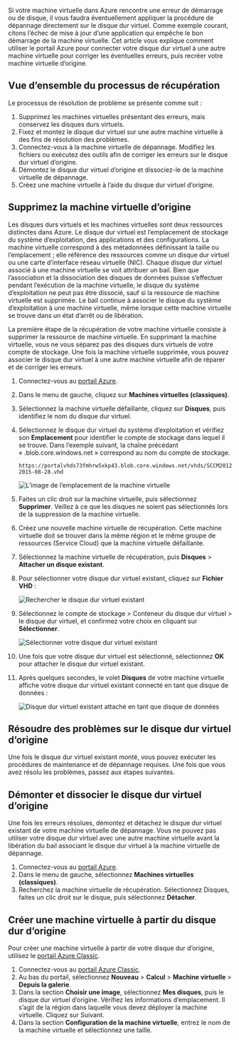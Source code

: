 Si votre machine virtuelle dans Azure rencontre une erreur de démarrage ou de disque, il vous faudra éventuellement appliquer la procédure de dépannage directement sur le disque dur virtuel. Comme exemple courant, citons l’échec de mise à jour d’une application qui empêche le bon démarrage de la machine virtuelle. Cet article vous explique comment utiliser le portail Azure pour connecter votre disque dur virtuel à une autre machine virtuelle pour corriger les éventuelles erreurs, puis recréer votre machine virtuelle d’origine.

## <a name="recovery-process-overview"></a>Vue d’ensemble du processus de récupération
Le processus de résolution de problème se présente comme suit :

1. Supprimez les machines virtuelles présentant des erreurs, mais conservez les disques durs virtuels.
2. Fixez et montez le disque dur virtuel sur une autre machine virtuelle à des fins de résolution des problèmes.
3. Connectez-vous à la machine virtuelle de dépannage. Modifiez les fichiers ou exécutez des outils afin de corriger les erreurs sur le disque dur virtuel d’origine.
4. Démontez le disque dur virtuel d’origine et dissociez-le de la machine virtuelle de dépannage.
5. Créez une machine virtuelle à l’aide du disque dur virtuel d’origine.

## <a name="delete-the-original-vm"></a>Supprimez la machine virtuelle d’origine
Les disques durs virtuels et les machines virtuelles sont deux ressources distinctes dans Azure. Le disque dur virtuel est l’emplacement de stockage du système d’exploitation, des applications et des configurations. La machine virtuelle correspond à des métadonnées définissant la taille ou l’emplacement ; elle référence des ressources comme un disque dur virtuel ou une carte d’interface réseau virtuelle (NIC). Chaque disque dur virtuel associé à une machine virtuelle se voit attribuer un bail. Bien que l’association et la dissociation des disques de données puisse s’effectuer pendant l’exécution de la machine virtuelle, le disque du système d’exploitation ne peut pas être dissocié, sauf si la ressource de machine virtuelle est supprimée. Le bail continue à associer le disque du système d’exploitation à une machine virtuelle, même lorsque cette machine virtuelle se trouve dans un état d’arrêt ou de libération.

La première étape de la récupération de votre machine virtuelle consiste à supprimer la ressource de machine virtuelle. En supprimant la machine virtuelle, vous ne vous séparez pas des disques durs virtuels de votre compte de stockage. Une fois la machine virtuelle supprimée, vous pouvez associer le disque dur virtuel à une autre machine virtuelle afin de réparer et de corriger les erreurs. 

1. Connectez-vous au [portail Azure](https://portal.azure.com). 
2. Dans le menu de gauche, cliquez sur **Machines virtuelles (classiques)**.
3. Sélectionnez la machine virtuelle défaillante, cliquez sur **Disques**, puis identifiez le nom du disque dur virtuel. 
4. Sélectionnez le disque dur virtuel du système d’exploitation et vérifiez son **Emplacement** pour identifier le compte de stockage dans lequel il se trouve. Dans l’exemple suivant, la chaîne précédant « .blob.core.windows.net » correspond au nom du compte de stockage.

    ```
    https://portalvhds73fmhrw5xkp43.blob.core.windows.net/vhds/SCCM2012-2015-08-28.vhd
    ```

    ![L’image de l’emplacement de la machine virtuelle](./media/virtual-machines-classic-recovery-disks-portal/vm-location.png)

5. Faites un clic droit sur la machine virtuelle, puis sélectionnez **Supprimer**. Veillez à ce que les disques ne soient pas sélectionnés lors de la suppression de la machine virtuelle.
6. Créez une nouvelle machine virtuelle de récupération. Cette machine virtuelle doit se trouver dans la même région et le même groupe de ressources (Service Cloud) que la machine virtuelle défaillante.
7. Sélectionnez la machine virtuelle de récupération, puis **Disques** > **Attacher un disque existant**.
8. Pour sélectionner votre disque dur virtuel existant, cliquez sur **Fichier VHD** :

    ![Rechercher le disque dur virtuel existant](./media/virtual-machines-classic-recovery-disks-portal/select-vhd-location.png)

9. Sélectionnez le compte de stockage > Conteneur du disque dur virtuel > le disque dur virtuel, et confirmez votre choix en cliquant sur **Sélectionner**.

    ![Sélectionner votre disque dur virtuel existant](./media/virtual-machines-classic-recovery-disks-portal/select-vhd.png)

10. Une fois que votre disque dur virtuel est sélectionné, sélectionnez **OK** pour attacher le disque dur virtuel existant.
11. Après quelques secondes, le volet **Disques** de votre machine virtuelle affiche votre disque dur virtuel existant connecté en tant que disque de données :

    ![Disque dur virtuel existant attaché en tant que disque de données](./media/virtual-machines-classic-recovery-disks-portal/attached-disk.png)

## <a name="fix-issues-on-the-original-virtual-hard-disk"></a>Résoudre des problèmes sur le disque dur virtuel d’origine
Une fois le disque dur virtuel existant monté, vous pouvez exécuter les procédures de maintenance et de dépannage requises. Une fois que vous avez résolu les problèmes, passez aux étapes suivantes.

## <a name="unmount-and-detach-the-original-virtual-hard-disk"></a>Démonter et dissocier le disque dur virtuel d’origine
Une fois les erreurs résolues, démontez et détachez le disque dur virtuel existant de votre machine virtuelle de dépannage. Vous ne pouvez pas utiliser votre disque dur virtuel avec une autre machine virtuelle avant la libération du bail associant le disque dur virtuel à la machine virtuelle de dépannage.  

1. Connectez-vous au [portail Azure](https://portal.azure.com). 
2. Dans le menu de gauche, sélectionnez **Machines virtuelles (classiques)**.
3. Recherchez la machine virtuelle de récupération. Sélectionnez Disques, faites un clic droit sur le disque, puis sélectionnez **Détacher**.

## <a name="create-a-vm-from-the-original-hard-disk"></a>Créer une machine virtuelle à partir du disque dur d’origine

Pour créer une machine virtuelle à partir de votre disque dur d’origine, utilisez le [portail Azure Classic](https://manage.windowsazure.com).

1. Connectez-vous au [portail Azure Classic](https://manage.windowsazure.com).
2. Au bas du portail, sélectionnez **Nouveau** > **Calcul** > **Machine virtuelle** > **Depuis la galerie**.
3. Dans la section **Choisir une image**, sélectionnez **Mes disques**, puis le disque dur virtuel d’origine. Vérifiez les informations d’emplacement. Il s’agit de la région dans laquelle vous devez déployer la machine virtuelle. Cliquez sur Suivant.
4. Dans la section **Configuration de la machine virtuelle**, entrez le nom de la machine virtuelle et sélectionnez une taille.